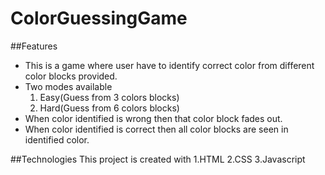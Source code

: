 # ColorGuessingGame
##Features
* This is a game where user have to identify correct color from different color blocks provided.
* Two modes available
  1. Easy(Guess from 3 colors blocks)
  2. Hard(Guess from 6 colors blocks)
* When color identified is wrong then that color block fades out.
* When color identified is correct then all color blocks are seen in identified color.

##Technologies
This project is created with
1.HTML
2.CSS 
3.Javascript
